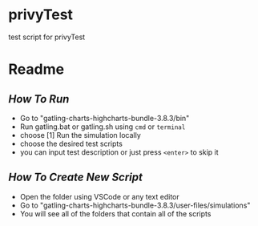 # privyTest
test script for privyTest

# Readme
## _How To Run_


- Go to "gatling-charts-highcharts-bundle-3.8.3/bin"
- Run gatling.bat or gatling.sh using `cmd` or `terminal`
- choose [1] Run the simulation locally
- choose the desired test scripts
- you can input test description or just press `<enter>` to skip it

## _How To Create New Script_

- Open the folder using VSCode or any text editor
- Go to "gatling-charts-highcharts-bundle-3.8.3/user-files/simulations"
- You will see all of the folders that contain all of the scripts
